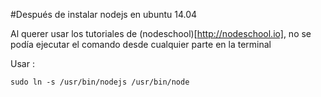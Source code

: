 #Después de instalar nodejs en ubuntu 14.04

Al querer usar los tutoriales de (nodeschool)[http://nodeschool.io], no se
podía ejecutar el comando desde cualquier parte en la terminal

Usar :

	sudo ln -s /usr/bin/nodejs /usr/bin/node



